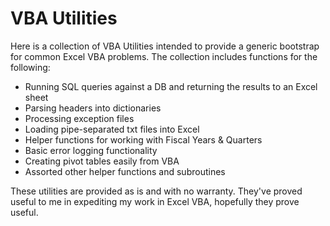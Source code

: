 VBA Utilities
==============
Here is a collection of VBA Utilities intended to provide a generic bootstrap for common Excel VBA problems. The collection includes functions for the following:
* Running SQL queries against a DB and returning the results to an Excel sheet
* Parsing headers into dictionaries
* Processing exception files
* Loading pipe-separated txt files into Excel
* Helper functions for working with Fiscal Years & Quarters
* Basic error logging functionality
* Creating pivot tables easily from VBA
* Assorted other helper functions and subroutines

These utilities are provided as is and with no warranty. They've proved useful to me in expediting my work in Excel VBA, hopefully they prove useful.
